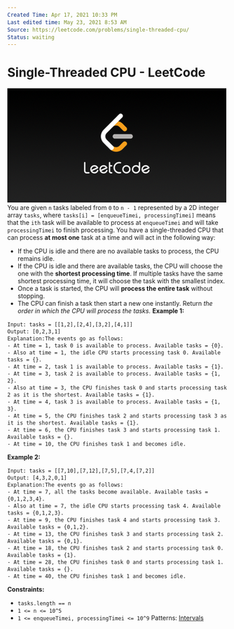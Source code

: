 ```yaml
---
Created Time: Apr 17, 2021 10:33 PM
Last edited time: May 23, 2021 8:53 AM
Source: https://leetcode.com/problems/single-threaded-cpu/
Status: waiting
---
```


# Single-Threaded CPU - LeetCode

![LeetCode_Sharing.png](Single-Threaded%20CPU%20-%20LeetCode%203f5f498b726a4d07923425a5de5b10a2/LeetCode_Sharing.png)
You are given `n` tasks labeled from `0` to `n - 1` represented by a 2D integer array `tasks`, where `tasks[i] = [enqueueTimei, processingTimei]` means that the `ith` task will be available to process at `enqueueTimei` and will take `processingTimei` to finish processing.
You have a single-threaded CPU that can process **at most one** task at a time and will act in the following way:
- If the CPU is idle and there are no available tasks to process, the CPU remains idle.
- If the CPU is idle and there are available tasks, the CPU will choose the one with the **shortest processing time**. If multiple tasks have the same shortest processing time, it will choose the task with the smallest index.
- Once a task is started, the CPU will **process the entire task** without stopping.
- The CPU can finish a task then start a new one instantly.
Return *the order in which the CPU will process the tasks.*
**Example 1:**
```
Input: tasks = [[1,2],[2,4],[3,2],[4,1]]
Output: [0,2,3,1]
Explanation:The events go as follows:
- At time = 1, task 0 is available to process. Available tasks = {0}.
- Also at time = 1, the idle CPU starts processing task 0. Available tasks = {}.
- At time = 2, task 1 is available to process. Available tasks = {1}.
- At time = 3, task 2 is available to process. Available tasks = {1, 2}.
- Also at time = 3, the CPU finishes task 0 and starts processing task 2 as it is the shortest. Available tasks = {1}.
- At time = 4, task 3 is available to process. Available tasks = {1, 3}.
- At time = 5, the CPU finishes task 2 and starts processing task 3 as it is the shortest. Available tasks = {1}.
- At time = 6, the CPU finishes task 3 and starts processing task 1. Available tasks = {}.
- At time = 10, the CPU finishes task 1 and becomes idle.
```
**Example 2:**
```
Input: tasks = [[7,10],[7,12],[7,5],[7,4,[7,2]]
Output: [4,3,2,0,1]
Explanation:The events go as follows:
- At time = 7, all the tasks become available. Available tasks = {0,1,2,3,4}.
- Also at time = 7, the idle CPU starts processing task 4. Available tasks = {0,1,2,3}.
- At time = 9, the CPU finishes task 4 and starts processing task 3. Available tasks = {0,1,2}.
- At time = 13, the CPU finishes task 3 and starts processing task 2. Available tasks = {0,1}.
- At time = 18, the CPU finishes task 2 and starts processing task 0. Available tasks = {1}.
- At time = 28, the CPU finishes task 0 and starts processing task 1. Available tasks = {}.
- At time = 40, the CPU finishes task 1 and becomes idle.
```
**Constraints:**
- `tasks.length == n`
- `1 <= n <= 10^5`
- `1 <= enqueueTimei, processingTimei <= 10^9`
Patterns: [Intervals](Intervals.md)